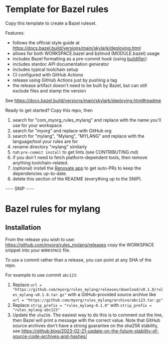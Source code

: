 # Template for Bazel rules

Copy this template to create a Bazel ruleset.

Features:

- follows the official style guide at https://docs.bazel.build/versions/main/skylark/deploying.html
- allows for both WORKSPACE.bazel and bzlmod (MODULE.bazel) usage
- includes Bazel formatting as a pre-commit hook (using [buildifier])
- includes stardoc API documentation generator
- includes typical toolchain setup
- CI configured with GitHub Actions
- release using GitHub Actions just by pushing a tag
- the release artifact doesn't need to be built by Bazel, but can still exclude files and stamp the version

See https://docs.bazel.build/versions/main/skylark/deploying.html#readme

[buildifier]: https://github.com/bazelbuild/buildtools/tree/master/buildifier#readme

Ready to get started? Copy this repo, then

1. search for "com_myorg_rules_mylang" and replace with the name you'll use for your workspace
1. search for "myorg" and replace with GitHub org
1. search for "mylang", "Mylang", "MYLANG" and replace with the language/tool your rules are for
1. rename directory "mylang" similarly
1. run `pre-commit install` to get lints (see CONTRIBUTING.md)
1. if you don't need to fetch platform-dependent tools, then remove anything toolchain-related.
1. (optional) install the [Renovate app](https://github.com/apps/renovate) to get auto-PRs to keep the dependencies up-to-date.
1. delete this section of the README (everything up to the SNIP).

---- SNIP ----

# Bazel rules for mylang

## Installation

From the release you wish to use:
<https://github.com/myorg/rules_mylang/releases>
copy the WORKSPACE snippet into your `WORKSPACE` file.

To use a commit rather than a release, you can point at any SHA of the repo.

For example to use commit `abc123`:

1. Replace `url = "https://github.com/myorg/rules_mylang/releases/download/v0.1.0/rules_mylang-v0.1.0.tar.gz"` with a GitHub-provided source archive like `url = "https://github.com/myorg/rules_mylang/archive/abc123.tar.gz"`
1. Replace `strip_prefix = "rules_mylang-0.1.0"` with `strip_prefix = "rules_mylang-abc123"`
1. Update the `sha256`. The easiest way to do this is to comment out the line, then Bazel will
   print a message with the correct value. Note that GitHub source archives don't have a strong
   guarantee on the sha256 stability, see
   <https://github.blog/2023-02-21-update-on-the-future-stability-of-source-code-archives-and-hashes/>
